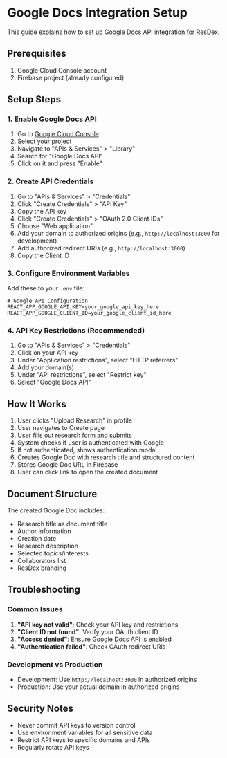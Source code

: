 # Google Docs Integration Setup

This guide explains how to set up Google Docs API integration for ResDex.

## Prerequisites

1. Google Cloud Console account
2. Firebase project (already configured)

## Setup Steps

### 1. Enable Google Docs API

1. Go to [Google Cloud Console](https://console.cloud.google.com/)
2. Select your project
3. Navigate to "APIs & Services" > "Library"
4. Search for "Google Docs API"
5. Click on it and press "Enable"

### 2. Create API Credentials

1. Go to "APIs & Services" > "Credentials"
2. Click "Create Credentials" > "API Key"
3. Copy the API key
4. Click "Create Credentials" > "OAuth 2.0 Client IDs"
5. Choose "Web application"
6. Add your domain to authorized origins (e.g., `http://localhost:3000` for development)
7. Add authorized redirect URIs (e.g., `http://localhost:3000`)
8. Copy the Client ID

### 3. Configure Environment Variables

Add these to your `.env` file:

```env
# Google API Configuration
REACT_APP_GOOGLE_API_KEY=your_google_api_key_here
REACT_APP_GOOGLE_CLIENT_ID=your_google_client_id_here
```

### 4. API Key Restrictions (Recommended)

1. Go to "APIs & Services" > "Credentials"
2. Click on your API key
3. Under "Application restrictions", select "HTTP referrers"
4. Add your domain(s)
5. Under "API restrictions", select "Restrict key"
6. Select "Google Docs API"

## How It Works

1. User clicks "Upload Research" in profile
2. User navigates to Create page
3. User fills out research form and submits
4. System checks if user is authenticated with Google
5. If not authenticated, shows authentication modal
6. Creates Google Doc with research title and structured content
7. Stores Google Doc URL in Firebase
8. User can click link to open the created document

## Document Structure

The created Google Doc includes:
- Research title as document title
- Author information
- Creation date
- Research description
- Selected topics/interests
- Collaborators list
- ResDex branding

## Troubleshooting

### Common Issues

1. **"API key not valid"**: Check your API key and restrictions
2. **"Client ID not found"**: Verify your OAuth client ID
3. **"Access denied"**: Ensure Google Docs API is enabled
4. **"Authentication failed"**: Check OAuth redirect URIs

### Development vs Production

- Development: Use `http://localhost:3000` in authorized origins
- Production: Use your actual domain in authorized origins

## Security Notes

- Never commit API keys to version control
- Use environment variables for all sensitive data
- Restrict API keys to specific domains and APIs
- Regularly rotate API keys 